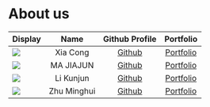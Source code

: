 # About us

| Display                                                                                                                                                                          |    Name     |                      Github Profile                       |            Portfolio             |
|----------------------------------------------------------------------------------------------------------------------------------------------------------------------------------|:-----------:|:---------------------------------------------------------:|:--------------------------------:|
| ![](https://media.licdn.com/dms/image/D4E03AQHmh0Bs7ciXzA/profile-displayphoto-shrink_400_400/0/1713179580002?e=1718841600&v=beta&t=vXwwk_KsrL0VnfNa9tgHx-p4NWmPY9vHN-jajqEHXyY) |  Xia Cong   |            [Github](https://github.com/CXIA17)            |     [Portfolio](team/cxia17)     |
| ![](https://avatars.githubusercontent.com/u/110816787?v=4)                                                                                                                       |  MA JIAJUN  |         [Github](https://github.com/Jamarcus111)          | [Portfolio](team/jamarcus111.md) |
| ![](https://media.licdn.com/dms/image/D5603AQHK_dOb-kqbeQ/profile-displayphoto-shrink_400_400/0/1696692927300?e=1718841600&v=beta&t=akNGLNIKvdTZ-LWFmwup1vOZGaUWM-JPQlUptO5EQfs) |  Li Kunjun  | [Github](https://github.com/StargazerX0?tab=repositories) | [Portfolio](team/stargazerx0.md) |
| ![](https://media.licdn.com/dms/image/v2/D4E35AQG5p-97_1MKIg/profile-framedphoto-shrink_400_400/profile-framedphoto-shrink_400_400/0/1725359639283?e=1726498800&v=beta&t=KNQw7aRSKOabM0g5BDqN1AZOCxo5g4wHPTmvqCxE7Hk) | Zhu Minghui |          [Github](https://github.com/ZMinghuiZ)           |  [Portfolio](team/zminghuiz.md)  |
